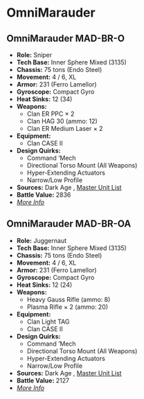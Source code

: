 # OmniMarauder 

## OmniMarauder MAD-BR-O 

- **Role:** Sniper 
- **Tech Base:** Inner Sphere Mixed (3135) 
- **Chassis:** 75 tons (Endo Steel) 
- **Movement:** 4 / 6, XL 
- **Armor:** 231 (Ferro Lamellor) 
- **Gyroscope:** Compact Gyro 
- **Heat Sinks:** 12 (34) 
- **Weapons:** 
  - Clan ER PPC × 2 
  - Clan HAG 30 (ammo: 12) 
  - Clan ER Medium Laser × 2 
- **Equipment:** 
  - Clan CASE II 
- **Design Quirks:** 
  - Command ’Mech 
  - Directional Torso Mount (All Weapons) 
  - Hyper-Extending Actuators 
  - Narrow/Low Profile 
- **Sources:** Dark Age , [Master Unit List](http://masterunitlist.info/Unit/Details/8110) 
- **Battle Value:** 2836 
- [*More Info*](omnimarauder/omnimarauder_mad-br-o.md) 

## OmniMarauder MAD-BR-OA 

- **Role:** Juggernaut 
- **Tech Base:** Inner Sphere Mixed (3135) 
- **Chassis:** 75 tons (Endo Steel) 
- **Movement:** 4 / 6, XL 
- **Armor:** 231 (Ferro Lamellor) 
- **Gyroscope:** Compact Gyro 
- **Heat Sinks:** 12 (24) 
- **Weapons:** 
  - Heavy Gauss Rifle (ammo: 8) 
  - Plasma Rifle × 2 (ammo: 20) 
- **Equipment:** 
  - Clan Light TAG 
  - Clan CASE II 
- **Design Quirks:** 
  - Command ’Mech 
  - Directional Torso Mount (All Weapons) 
  - Hyper-Extending Actuators 
  - Narrow/Low Profile 
- **Sources:** Dark Age , [Master Unit List](http://masterunitlist.info/Unit/Details/8111) 
- **Battle Value:** 2127 
- [*More Info*](omnimarauder/omnimarauder_mad-br-oa.md) 

